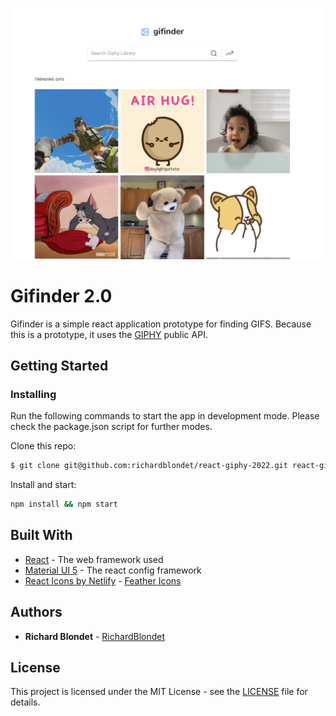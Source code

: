
![Gifinder](screenshot.png)

# Gifinder 2.0

Gifinder is a simple react application prototype for finding GIFS. Because this is a prototype, it uses the [GIPHY](https://developers.giphy.com/docs/) public API.

## Getting Started

### Installing

Run the following commands to start the app in development mode. Please check the package.json script for further modes.

Clone this repo:
```sh
$ git clone git@github.com:richardblondet/react-giphy-2022.git react-giphy-2022 && cd react-giphy-2022

```
Install and start:
```sh
npm install && npm start
```


## Built With

* [React](https://reactjs.org/) - The web framework used
* [Material UI 5](https://mui.com/) - The react config framework
* [React Icons by Netlify](https://react-icons.netlify.com/) - [Feather Icons](https://feathericons.com/) 

## Authors

* **Richard Blondet**  - [RichardBlondet](https://github.com/richardblondet)

## License

This project is licensed under the MIT License - see the [LICENSE](LICENSE) file for details.